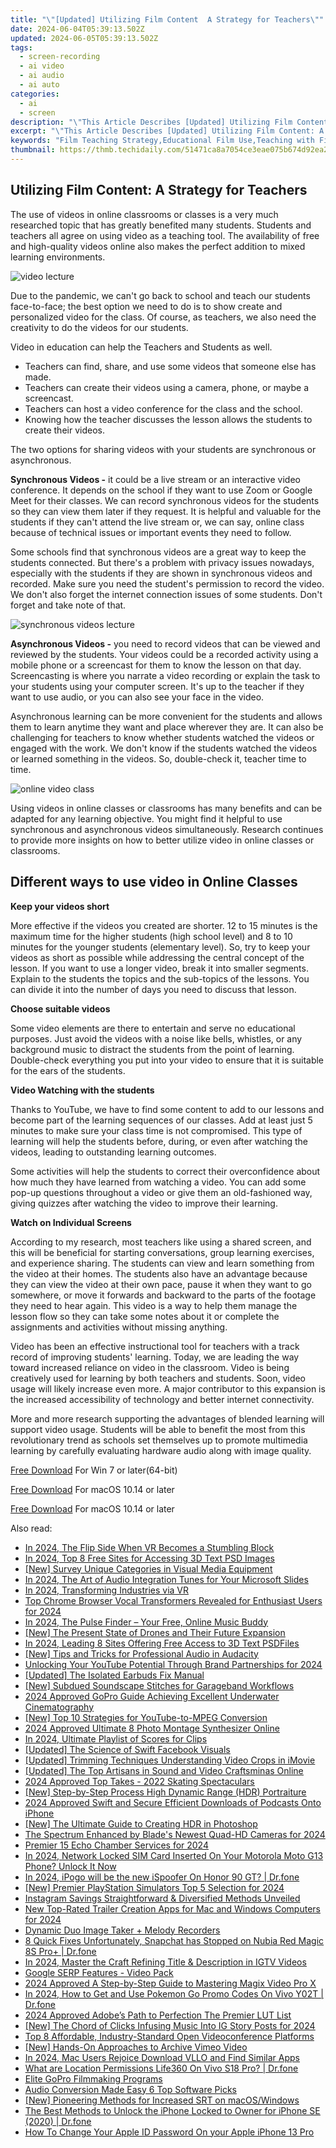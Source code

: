 ```yaml
---
title: "\"[Updated] Utilizing Film Content  A Strategy for Teachers\""
date: 2024-06-04T05:39:13.502Z
updated: 2024-06-05T05:39:13.502Z
tags: 
  - screen-recording
  - ai video
  - ai audio
  - ai auto
categories: 
  - ai
  - screen
description: "\"This Article Describes [Updated] Utilizing Film Content: A Strategy for Teachers\""
excerpt: "\"This Article Describes [Updated] Utilizing Film Content: A Strategy for Teachers\""
keywords: "Film Teaching Strategy,Educational Film Use,Teaching with Films,Film in Education,Films in Classroom,Screen Content for Learning,Visual Aids in Teaching"
thumbnail: https://thmb.techidaily.com/51471ca8a7054ce3eae075b674d92ea208c6509841b94168b4ee14b78abb841b.jpg
---
```


## Utilizing Film Content: A Strategy for Teachers

The use of videos in online classrooms or classes is a very much researched topic that has greatly benefited many students. Students and teachers all agree on using video as a teaching tool. The availability of free and high-quality videos online also makes the perfect addition to mixed learning environments.

![video lecture](https://images.wondershare.com/filmora/article-images/2022/07/video-lecture.jpg)

Due to the pandemic, we can't go back to school and teach our students face-to-face; the best option we need to do is to show create and personalized video for the class. Of course, as teachers, we also need the creativity to do the videos for our students.

Video in education can help the Teachers and Students as well.

* Teachers can find, share, and use some videos that someone else has made.
* Teachers can create their videos using a camera, phone, or maybe a screencast.
* Teachers can host a video conference for the class and the school.
* Knowing how the teacher discusses the lesson allows the students to create their videos.

The two options for sharing videos with your students are synchronous or asynchronous.

**Synchronous Videos -** it could be a live stream or an interactive video conference. It depends on the school if they want to use Zoom or Google Meet for their classes. We can record synchronous videos for the students so they can view them later if they request. It is helpful and valuable for the students if they can't attend the live stream or, we can say, online class because of technical issues or important events they need to follow.

Some schools find that synchronous videos are a great way to keep the students connected. But there's a problem with privacy issues nowadays, especially with the students if they are shown in synchronous videos and recorded. Make sure you need the student's permission to record the video. We don't also forget the internet connection issues of some students. Don't forget and take note of that.

![synchronous videos lecture](https://images.wondershare.com/filmora/article-images/2022/07/synchronous-videos-lecture.jpg)

**Asynchronous Videos -** you need to record videos that can be viewed and reviewed by the students. Your videos could be a recorded activity using a mobile phone or a screencast for them to know the lesson on that day. Screencasting is where you narrate a video recording or explain the task to your students using your computer screen. It's up to the teacher if they want to use audio, or you can also see your face in the video.

Asynchronous learning can be more convenient for the students and allows them to learn anytime they want and place wherever they are. It can also be challenging for teachers to know whether students watched the videos or engaged with the work. We don't know if the students watched the videos or learned something in the videos. So, double-check it, teacher time to time.

![online video class](https://images.wondershare.com/filmora/article-images/2022/07/online-video-class.jpg)

Using videos in online classes or classrooms has many benefits and can be adapted for any learning objective. You might find it helpful to use synchronous and asynchronous videos simultaneously. Research continues to provide more insights on how to better utilize video in online classes or classrooms.

## Different ways to use video in Online Classes

**Keep your videos short**

More effective if the videos you created are shorter. 12 to 15 minutes is the maximum time for the higher students (high school level) and 8 to 10 minutes for the younger students (elementary level). So, try to keep your videos as short as possible while addressing the central concept of the lesson. If you want to use a longer video, break it into smaller segments. Explain to the students the topics and the sub-topics of the lessons. You can divide it into the number of days you need to discuss that lesson.

**Choose suitable videos**

Some video elements are there to entertain and serve no educational purposes. Just avoid the videos with a noise like bells, whistles, or any background music to distract the students from the point of learning. Double-check everything you put into your video to ensure that it is suitable for the ears of the students.

**Video Watching with the students**

Thanks to YouTube, we have to find some content to add to our lessons and become part of the learning sequences of our classes. Add at least just 5 minutes to make sure your class time is not compromised. This type of learning will help the students before, during, or even after watching the videos, leading to outstanding learning outcomes.

Some activities will help the students to correct their overconfidence about how much they have learned from watching a video. You can add some pop-up questions throughout a video or give them an old-fashioned way, giving quizzes after watching the video to improve their learning.

**Watch on Individual Screens**

According to my research, most teachers like using a shared screen, and this will be beneficial for starting conversations, group learning exercises, and experience sharing. The students can view and learn something from the video at their homes. The students also have an advantage because they can view the video at their own pace, pause it when they want to go somewhere, or move it forwards and backward to the parts of the footage they need to hear again. This video is a way to help them manage the lesson flow so they can take some notes about it or complete the assignments and activities without missing anything.

Video has been an effective instructional tool for teachers with a track record of improving students' learning. Today, we are leading the way toward increased reliance on video in the classroom. Video is being creatively used for learning by both teachers and students. Soon, video usage will likely increase even more. A major contributor to this expansion is the increased accessibility of technology and better internet connectivity.

More and more research supporting the advantages of blended learning will support video usage. Students will be able to benefit the most from this revolutionary trend as schools set themselves up to promote multimedia learning by carefully evaluating hardware audio along with image quality.

[Free Download](https://tools.techidaily.com/wondershare/filmora/download/) For Win 7 or later(64-bit)

[Free Download](https://tools.techidaily.com/wondershare/filmora/download/) For macOS 10.14 or later

[Free Download](https://tools.techidaily.com/wondershare/filmora/download/) For macOS 10.14 or later

<ins class="adsbygoogle"
     style="display:block"
     data-ad-format="autorelaxed"
     data-ad-client="ca-pub-7571918770474297"
     data-ad-slot="1223367746"></ins>

<ins class="adsbygoogle"
     style="display:block"
     data-ad-format="autorelaxed"
     data-ad-client="ca-pub-7571918770474297"
     data-ad-slot="1223367746"></ins>



<ins class="adsbygoogle"
     style="display:block"
     data-ad-client="ca-pub-7571918770474297"
     data-ad-slot="8358498916"
     data-ad-format="auto"
     data-full-width-responsive="true"></ins>


<span class="atpl-alsoreadstyle">Also read:</span>
<div><ul>
<li><a href="https://some-skills.techidaily.com/in-2024-the-flip-side-when-vr-becomes-a-stumbling-block/"><u>In 2024, The Flip Side  When VR Becomes a Stumbling Block</u></a></li>
<li><a href="https://some-skills.techidaily.com/in-2024-top-8-free-sites-for-accessing-3d-text-psd-images/"><u>In 2024, Top 8 Free Sites for Accessing 3D Text PSD Images</u></a></li>
<li><a href="https://some-skills.techidaily.com/new-survey-unique-categories-in-visual-media-equipment/"><u>[New] Survey  Unique Categories in Visual Media Equipment</u></a></li>
<li><a href="https://some-skills.techidaily.com/in-2024-the-art-of-audio-integration-tunes-for-your-microsoft-slides/"><u>In 2024, The Art of Audio Integration  Tunes for Your Microsoft Slides</u></a></li>
<li><a href="https://some-skills.techidaily.com/in-2024-transforming-industries-via-vr/"><u>In 2024, Transforming Industries via VR</u></a></li>
<li><a href="https://some-skills.techidaily.com/top-chrome-browser-vocal-transformers-revealed-for-enthusiast-users-for-2024/"><u>Top Chrome Browser Vocal Transformers Revealed for Enthusiast Users for 2024</u></a></li>
<li><a href="https://some-skills.techidaily.com/in-2024-the-pulse-finder-your-free-online-music-buddy/"><u>In 2024, The Pulse Finder – Your Free, Online Music Buddy</u></a></li>
<li><a href="https://some-skills.techidaily.com/new-the-present-state-of-drones-and-their-future-expansion/"><u>[New] The Present State of Drones and Their Future Expansion</u></a></li>
<li><a href="https://some-skills.techidaily.com/in-2024-leading-8-sites-offering-free-access-to-3d-text-psdfiles/"><u>In 2024, Leading 8 Sites Offering Free Access to 3D Text PSDFiles</u></a></li>
<li><a href="https://some-skills.techidaily.com/new-tips-and-tricks-for-professional-audio-in-audacity/"><u>[New] Tips and Tricks for Professional Audio in Audacity</u></a></li>
<li><a href="https://some-skills.techidaily.com/unlocking-your-youtube-potential-through-brand-partnerships-for-2024/"><u>Unlocking Your YouTube Potential Through Brand Partnerships for 2024</u></a></li>
<li><a href="https://some-skills.techidaily.com/updated-the-isolated-earbuds-fix-manual/"><u>[Updated] The Isolated Earbuds Fix Manual</u></a></li>
<li><a href="https://some-skills.techidaily.com/new-subdued-soundscape-stitches-for-garageband-workflows/"><u>[New] Subdued Soundscape Stitches for Garageband Workflows</u></a></li>
<li><a href="https://some-skills.techidaily.com/2024-approved-gopro-guide-achieving-excellent-underwater-cinematography/"><u>2024 Approved  GoPro Guide  Achieving Excellent Underwater Cinematography</u></a></li>
<li><a href="https://some-skills.techidaily.com/new-top-10-strategies-for-youtube-to-mpeg-conversion/"><u>[New] Top 10 Strategies for YouTube-to-MPEG Conversion</u></a></li>
<li><a href="https://some-skills.techidaily.com/2024-approved-ultimate-8-photo-montage-synthesizer-online/"><u>2024 Approved  Ultimate 8 Photo Montage Synthesizer Online</u></a></li>
<li><a href="https://some-skills.techidaily.com/in-2024-ultimate-playlist-of-scores-for-clips/"><u>In 2024, Ultimate Playlist of Scores for Clips</u></a></li>
<li><a href="https://some-skills.techidaily.com/updated-the-science-of-swift-facebook-visuals/"><u>[Updated] The Science of Swift Facebook Visuals</u></a></li>
<li><a href="https://some-skills.techidaily.com/updated-trimming-techniques-understanding-video-crops-in-imovie/"><u>[Updated] Trimming Techniques  Understanding Video Crops in iMovie</u></a></li>
<li><a href="https://some-skills.techidaily.com/updated-the-top-artisans-in-sound-and-video-craftsminas-online/"><u>[Updated] The Top Artisans in Sound and Video Craftsminas Online</u></a></li>
<li><a href="https://some-skills.techidaily.com/2024-approved-top-takes-2022-skating-spectaculars/"><u>2024 Approved  Top Takes - 2022 Skating Spectaculars</u></a></li>
<li><a href="https://some-skills.techidaily.com/new-step-by-step-process-high-dynamic-range-hdr-portraiture/"><u>[New] Step-by-Step Process  High Dynamic Range (HDR) Portraiture</u></a></li>
<li><a href="https://some-skills.techidaily.com/2024-approved-swift-and-secure-efficient-downloads-of-podcasts-onto-iphone/"><u>2024 Approved  Swift and Secure  Efficient Downloads of Podcasts Onto iPhone</u></a></li>
<li><a href="https://some-skills.techidaily.com/new-the-ultimate-guide-to-creating-hdr-in-photoshop/"><u>[New] The Ultimate Guide to Creating HDR in Photoshop</u></a></li>
<li><a href="https://some-skills.techidaily.com/the-spectrum-enhanced-by-blades-newest-quad-hd-cameras-for-2024/"><u>The Spectrum Enhanced by Blade's Newest Quad-HD Cameras for 2024</u></a></li>
<li><a href="https://extra-approaches.techidaily.com/premier-15-echo-chamber-services-for-2024/"><u>Premier 15 Echo Chamber Services for 2024</u></a></li>
<li><a href="https://sim-unlock.techidaily.com/in-2024-network-locked-sim-card-inserted-on-your-motorola-moto-g13-phone-unlock-it-now-by-drfone-android/"><u>In 2024, Network Locked SIM Card Inserted On Your Motorola Moto G13 Phone? Unlock It Now</u></a></li>
<li><a href="https://pokemon-go-android.techidaily.com/in-2024-ipogo-will-be-the-new-ispoofer-on-honor-90-gt-drfone-by-drfone-virtual-android/"><u>In 2024, iPogo will be the new iSpoofer On Honor 90 GT? | Dr.fone</u></a></li>
<li><a href="https://screen-recording.techidaily.com/new-premier-playstation-simulators-top-5-selection-for-2024/"><u>[New] Premier PlayStation Simulators  Top 5 Selection for 2024</u></a></li>
<li><a href="https://instagram-video-recordings.techidaily.com/instagram-savings-straightforward-and-diversified-methods-unveiled/"><u>Instagram Savings  Straightforward & Diversified Methods Unveiled</u></a></li>
<li><a href="https://video-creation-software.techidaily.com/new-top-rated-trailer-creation-apps-for-mac-and-windows-computers-for-2024/"><u>New Top-Rated Trailer Creation Apps for Mac and Windows Computers for 2024</u></a></li>
<li><a href="https://extra-information.techidaily.com/dynamic-duo-image-taker-plus-melody-recorders/"><u>Dynamic Duo  Image Taker + Melody Recorders</u></a></li>
<li><a href="https://howto.techidaily.com/8-quick-fixes-unfortunately-snapchat-has-stopped-on-nubia-red-magic-8s-proplus-drfone-by-drfone-fix-android-problems-fix-android-problems/"><u>8 Quick Fixes Unfortunately, Snapchat has Stopped on Nubia Red Magic 8S Pro+ | Dr.fone</u></a></li>
<li><a href="https://instagram-videos.techidaily.com/in-2024-master-the-craft-refining-title-and-description-in-igtv-videos/"><u>In 2024, Master the Craft  Refining Title & Description in IGTV Videos</u></a></li>
<li><a href="https://phone-solutions.techidaily.com/google-serp-features-video-pack-by-link-assistant-rank-tracker-serp-analysis-serp-analysis/"><u>Google SERP Features - Video Pack</u></a></li>
<li><a href="https://extra-resources.techidaily.com/2024-approved-a-step-by-step-guide-to-mastering-magix-video-pro-x/"><u>2024 Approved  A Step-by-Step Guide to Mastering Magix Video Pro X</u></a></li>
<li><a href="https://change-location.techidaily.com/in-2024-how-to-get-and-use-pokemon-go-promo-codes-on-vivo-y02t-drfone-by-drfone-virtual-android/"><u>In 2024, How to Get and Use Pokemon Go Promo Codes On Vivo Y02T | Dr.fone</u></a></li>
<li><a href="https://extra-information.techidaily.com/2024-approved-adobes-path-to-perfection-the-premier-lut-list/"><u>2024 Approved  Adobe’s Path to Perfection  The Premier LUT List</u></a></li>
<li><a href="https://instagram-videos.techidaily.com/new-the-chord-of-clicks-infusing-music-into-ig-story-posts-for-2024/"><u>[New] The Chord of Clicks  Infusing Music Into IG Story Posts for 2024</u></a></li>
<li><a href="https://video-capture.techidaily.com/top-8-affordable-industry-standard-open-videoconference-platforms/"><u>Top 8 Affordable, Industry-Standard Open Videoconference Platforms</u></a></li>
<li><a href="https://screen-mirroring-recording.techidaily.com/new-hands-on-approaches-to-archive-vimeo-video/"><u>[New] Hands-On Approaches to Archive Vimeo Video</u></a></li>
<li><a href="https://video-creation-software.techidaily.com/in-2024-mac-users-rejoice-download-vllo-and-find-similar-apps/"><u>In 2024, Mac Users Rejoice Download VLLO and Find Similar Apps</u></a></li>
<li><a href="https://fake-location.techidaily.com/what-are-location-permissions-life360-on-vivo-s18-pro-drfone-by-drfone-virtual-android/"><u>What are Location Permissions Life360 On Vivo S18 Pro? | Dr.fone</u></a></li>
<li><a href="https://extra-hints.techidaily.com/elite-gopro-filmmaking-programs/"><u>Elite GoPro Filmmaking Programs</u></a></li>
<li><a href="https://ai-vdieo-software.techidaily.com/audio-conversion-made-easy-6-top-software-picks/"><u>Audio Conversion Made Easy 6 Top Software Picks</u></a></li>
<li><a href="https://extra-support.techidaily.com/new-pioneering-methods-for-increased-srt-on-macoswindows/"><u>[New] Pioneering Methods for Increased SRT on macOS/Windows</u></a></li>
<li><a href="https://iphone-unlock.techidaily.com/the-best-methods-to-unlock-the-iphone-locked-to-owner-for-iphone-se-2020-drfone-by-drfone-ios/"><u>The Best Methods to Unlock the iPhone Locked to Owner for iPhone SE (2020) | Dr.fone</u></a></li>
<li><a href="https://ios-unlock.techidaily.com/how-to-change-your-apple-id-password-on-your-apple-iphone-13-pro-by-drfone-ios/"><u>How To Change Your Apple ID Password On your Apple iPhone 13 Pro</u></a></li>
</ul></div>
